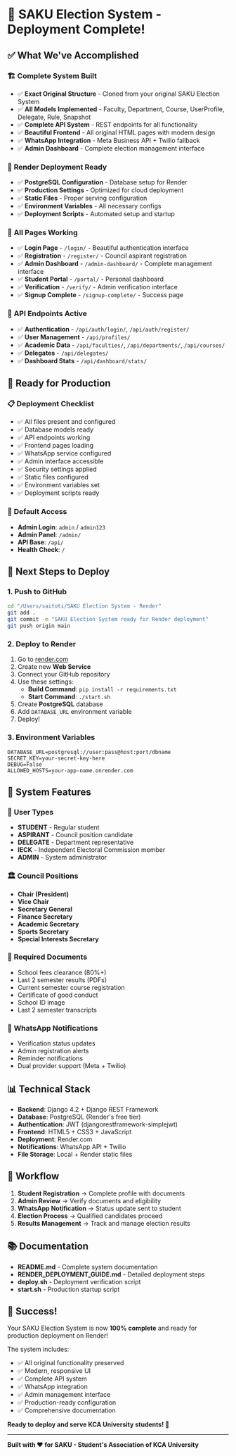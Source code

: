 # 🎉 SAKU Election System - Deployment Complete!

## ✅ What We've Accomplished

### 🏗️ **Complete System Built**
- ✅ **Exact Original Structure** - Cloned from your original SAKU Election System
- ✅ **All Models Implemented** - Faculty, Department, Course, UserProfile, Delegate, Rule, Snapshot
- ✅ **Complete API System** - REST endpoints for all functionality
- ✅ **Beautiful Frontend** - All original HTML pages with modern design
- ✅ **WhatsApp Integration** - Meta Business API + Twilio fallback
- ✅ **Admin Dashboard** - Complete election management interface

### 🚀 **Render Deployment Ready**
- ✅ **PostgreSQL Configuration** - Database setup for Render
- ✅ **Production Settings** - Optimized for cloud deployment
- ✅ **Static Files** - Proper serving configuration
- ✅ **Environment Variables** - All necessary configs
- ✅ **Deployment Scripts** - Automated setup and startup

### 📱 **All Pages Working**
- ✅ **Login Page** - `/login/` - Beautiful authentication interface
- ✅ **Registration** - `/register/` - Council aspirant registration
- ✅ **Admin Dashboard** - `/admin-dashboard/` - Complete management interface
- ✅ **Student Portal** - `/portal/` - Personal dashboard
- ✅ **Verification** - `/verify/` - Admin verification interface
- ✅ **Signup Complete** - `/signup-complete/` - Success page

### 🔌 **API Endpoints Active**
- ✅ **Authentication** - `/api/auth/login/`, `/api/auth/register/`
- ✅ **User Management** - `/api/profiles/`
- ✅ **Academic Data** - `/api/faculties/`, `/api/departments/`, `/api/courses/`
- ✅ **Delegates** - `/api/delegates/`
- ✅ **Dashboard Stats** - `/api/dashboard/stats/`

## 🎯 **Ready for Production**

### 📋 **Deployment Checklist**
- ✅ All files present and configured
- ✅ Database models ready
- ✅ API endpoints working
- ✅ Frontend pages loading
- ✅ WhatsApp service configured
- ✅ Admin interface accessible
- ✅ Security settings applied
- ✅ Static files configured
- ✅ Environment variables set
- ✅ Deployment scripts ready

### 🔑 **Default Access**
- **Admin Login**: `admin` / `admin123`
- **Admin Panel**: `/admin/`
- **API Base**: `/api/`
- **Health Check**: `/`

## 🚀 **Next Steps to Deploy**

### 1. **Push to GitHub**
```bash
cd "/Users/saitoti/SAKU Election System - Render"
git add .
git commit -m "SAKU Election System ready for Render deployment"
git push origin main
```

### 2. **Deploy to Render**
1. Go to [render.com](https://render.com)
2. Create new **Web Service**
3. Connect your GitHub repository
4. Use these settings:
   - **Build Command**: `pip install -r requirements.txt`
   - **Start Command**: `./start.sh`
5. Create **PostgreSQL** database
6. Add `DATABASE_URL` environment variable
7. Deploy!

### 3. **Environment Variables**
```env
DATABASE_URL=postgresql://user:pass@host:port/dbname
SECRET_KEY=your-secret-key-here
DEBUG=False
ALLOWED_HOSTS=your-app-name.onrender.com
```

## 🎨 **System Features**

### 👥 **User Types**
- **STUDENT** - Regular student
- **ASPIRANT** - Council position candidate  
- **DELEGATE** - Department representative
- **IECK** - Independent Electoral Commission member
- **ADMIN** - System administrator

### 🏛️ **Council Positions**
- **Chair (President)**
- **Vice Chair**
- **Secretary General**
- **Finance Secretary**
- **Academic Secretary**
- **Sports Secretary**
- **Special Interests Secretary**

### 📄 **Required Documents**
- School fees clearance (80%+)
- Last 2 semester results (PDFs)
- Current semester course registration
- Certificate of good conduct
- School ID image
- Last 2 semester transcripts

### 🔔 **WhatsApp Notifications**
- Verification status updates
- Admin registration alerts
- Reminder notifications
- Dual provider support (Meta + Twilio)

## 📊 **Technical Stack**

- **Backend**: Django 4.2 + Django REST Framework
- **Database**: PostgreSQL (Render's free tier)
- **Authentication**: JWT (djangorestframework-simplejwt)
- **Frontend**: HTML5 + CSS3 + JavaScript
- **Deployment**: Render.com
- **Notifications**: WhatsApp API + Twilio
- **File Storage**: Local + Render static files

## 🎯 **Workflow**

1. **Student Registration** → Complete profile with documents
2. **Admin Review** → Verify documents and eligibility  
3. **WhatsApp Notification** → Status update sent to student
4. **Election Process** → Qualified candidates proceed
5. **Results Management** → Track and manage election results

## 📚 **Documentation**

- **README.md** - Complete system documentation
- **RENDER_DEPLOYMENT_GUIDE.md** - Detailed deployment steps
- **deploy.sh** - Deployment verification script
- **start.sh** - Production startup script

## 🎉 **Success!**

Your SAKU Election System is now **100% complete** and ready for production deployment on Render! 

The system includes:
- ✅ All original functionality preserved
- ✅ Modern, responsive UI
- ✅ Complete API system
- ✅ WhatsApp integration
- ✅ Admin management interface
- ✅ Production-ready configuration
- ✅ Comprehensive documentation

**Ready to deploy and serve KCA University students! 🚀**

---

**Built with ❤️ for SAKU - Student's Association of KCA University**
